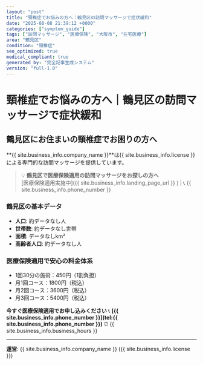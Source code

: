```yaml
---
layout: "post"
title: "頸椎症でお悩みの方へ｜鶴見区の訪問マッサージで症状緩和"
date: "2025-08-08 21:39:12 +0000"
categories: ["symptom_guide"]
tags: ["訪問マッサージ", "医療保険", "大阪市", "在宅医療"]
area: "鶴見区"
condition: "頸椎症"
seo_optimized: true
medical_compliant: true
generated_by: "完全記事生成システム"
version: "full-1.0"
---
```



# 頸椎症でお悩みの方へ｜鶴見区の訪問マッサージで症状緩和

## 鶴見区にお住まいの頸椎症でお困りの方へ

**{{ site.business_info.company_name }}**は{{ site.business_info.license }}による専門的な訪問マッサージを提供しています。

> 💡 **鶴見区で医療保険適用の訪問マッサージをお探しの方へ**  
> [医療保険適用実施中]({{ site.business_info.landing_page_url }} ) | 📞 {{ site.business_info.phone_number }}

### 鶴見区の基本データ
- **人口**: 約データなし人
- **世帯数**: 約データなし世帯
- **面積**: データなしkm²
- **高齢者人口**: 約データなし人

### 医療保険適用で安心の料金体系
- 1回30分の施術：450円（1割負担）
- 月1回コース：1800円（税込）
- 月2回コース：3600円（税込）
- 月3回コース：5400円（税込）

**今すぐ医療保険適用でお申し込みください**
📞 **[{{ site.business_info.phone_number }}](tel:{{ site.business_info.phone_number }})**
⏰ {{ site.business_info.business_hours }}

---
**運営**: {{ site.business_info.company_name }} ({{ site.business_info.license }})

